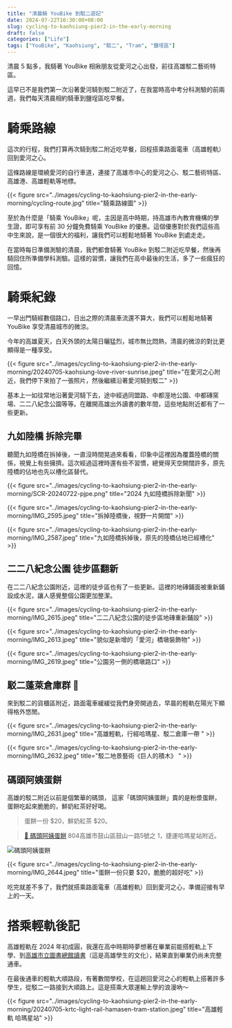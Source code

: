 ```yaml
---
title: "清晨騎 YouBike 到駁二遊記"
date: 2024-07-22T16:30:00+08:00
slug: cycling-to-kaohsiung-pier2-in-the-early-morning
draft: false
categories: ["Life"]
tags: ["YouBike", "Kaohsiung", "駁二", "Tram", "鹽埕區"]
---
```


清晨 5 點多，我騎著 YouBike 相揪朋友從愛河之心出發，前往高雄駁二藝術特區。

這早已不是我們第一次沿著愛河騎到駁二附近了，在我當時高中考分科測驗的前兩週，我們每天清晨相約騎車到鹽埕區吃早餐。

<!--more-->

# 騎乘路線

這次的行程，我們打算再次騎到駁二附近吃早餐，回程搭乘路面電車（高雄輕軌）回到愛河之心。

這條路線是環繞愛河的自行車道，連接了高雄市中心的愛河之心、駁二藝術特區、高雄港、高雄輕軌等地標。

{{< figure src="../images/cycling-to-kaohsiung-pier2-in-the-early-morning/cycling-route.jpg" title="騎乘路線圖" >}}

至於為什麼是「騎乘 YouBike」呢，主因是高中時期，持高雄市內教育機構的學生證，即可享有前 30 分鐘免費騎乘 YouBike 的優惠。這個優惠對於我們這些高中生來說，是一個很大的福利，讓我們可以輕鬆地騎著 YouBike 到處走走。

在當時每日準備測驗的清晨，我們都會騎著 YouBike 到駁二附近吃早餐，然後再騎回住所準備學科測驗。這樣的習慣，讓我們在高中最後的生活，多了一些瘋狂的回憶。

# 騎乘紀錄

一早出門騎經數個路口，日出之際的清晨車流還不算大，我們可以輕鬆地騎著 YouBike 享受清晨城市的微涼。

今年的高雄夏天，白天外頭的太陽日曬猛烈，城市無比悶熱，清晨的微涼的對比更顯得是一種享受。

{{< figure src="../images/cycling-to-kaohsiung-pier2-in-the-early-morning/20240705-kaohsiung-love-river-sunrise.jpeg" title="在愛河之心附近，我們停下來拍了一張照片，然後繼續沿著愛河騎到駁二" >}}

基本上一如往常地沿著愛河騎下去，途中經過同盟路、中都溼地公園、中都磚窯場、二二八紀念公園等等。在離開高雄出外讀書的數年間，這些地點附近都有了一些更新。

## 九如陸橋 拆除完畢

聽聞九如陸橋在拆掉後，一直沒時間晃過來看看，印象中這裡因為覆蓋陸橋的關係，視覺上有些擁擠。這次經過這裡時還有些不習慣，總覺得天空開闊許多，原先陸橋的佔地也先以槽化區替代。

{{< figure src="../images/cycling-to-kaohsiung-pier2-in-the-early-morning/SCR-20240722-pjpe.png" title="2024 九如陸橋拆除新聞" >}}

{{< figure src="../images/cycling-to-kaohsiung-pier2-in-the-early-morning/IMG_2595.jpeg" title="拆掉陸橋後，視野一片開闊" >}}

{{< figure src="../images/cycling-to-kaohsiung-pier2-in-the-early-morning/IMG_2587.jpeg" title="九如陸橋拆掉後，原先的陸橋佔地已經槽化" >}}

## 二二八紀念公園 徒步區翻新

在二二八紀念公園附近，這裡的徒步區也有了一些更新。這裡的地磚鋪面被重新鋪設成水泥，讓人感覺整個公園更加整潔。

{{< figure src="../images/cycling-to-kaohsiung-pier2-in-the-early-morning/IMG_2615.jpeg" title="二二八紀念公園的徒步區地磚重新鋪設" >}}

{{< figure src="../images/cycling-to-kaohsiung-pier2-in-the-early-morning/IMG_2613.jpeg" title="貌似是新增的「愛河」橋墩裝飾物" >}}

{{< figure src="../images/cycling-to-kaohsiung-pier2-in-the-early-morning/IMG_2619.jpeg" title="公園另一側的橋墩路口" >}}

## 駁二蓬萊倉庫群 🚃

來到駁二的貨櫃區附近，路面電車緩緩從我們身旁開過去，早晨的輕軌在陽光下顯得格外悠閒。

{{< figure src="../images/cycling-to-kaohsiung-pier2-in-the-early-morning/IMG_2631.jpeg" title="高雄輕軌，行經哈瑪星、駁二倉庫一帶 " >}}

{{< figure src="../images/cycling-to-kaohsiung-pier2-in-the-early-morning/IMG_2632.jpeg" title="駁二地景藝術《巨人的積木》 " >}}

<!-- youtube video -->

## 碼頭阿姨蛋餅

高雄的駁二附近以前是個繁華的碼頭，
這家「碼頭阿姨蛋餅」賣的是粉漿蛋餅，蛋餅吃起來脆脆的，鮮奶紅茶好好喝。

> 蛋餅一份 $20，鮮奶紅茶 $20。

> [📍 碼頭阿姨蛋餅](https://maps.app.goo.gl/74UtWNbpTVsawFLT7) 804高雄市鼓山區鼓山一路5號之 1，捷運哈瑪星站附近。

![碼頭阿姨蛋餅](../images/cycling-to-kaohsiung-pier2-in-the-early-morning/IMG_2643.jpeg)

{{< figure src="../images/cycling-to-kaohsiung-pier2-in-the-early-morning/IMG_2644.jpeg" title="蛋餅一份只要 $20，脆脆的超好吃" >}}

吃完就差不多了，我們就搭乘路面電車（高雄輕軌）回到愛河之心，準備迎接有早上的一天。

# 搭乘輕軌後記

高雄輕軌在 2024 年初成圓，我還在高中時期時夢想著在畢業前能搭輕軌上下學、到[高雄市立圖書總館讀書](https://maps.app.goo.gl/QsYv3Z25mA33FHqp6)（這是高雄學生的文化），結果直到畢業仍尚未完整通車。

在最後通車的輕軌大順路段，有著數間學校，在這趟回愛河之心的輕軌上搭著許多學生，從駁二一路接到大順路上。這是搭乘大眾運輸上學的浪漫吶～

{{< figure src="../images/cycling-to-kaohsiung-pier2-in-the-early-morning/20240705-krtc-light-rail-hamasen-tram-station.jpeg" title="高雄輕軌 哈瑪星站" >}}
